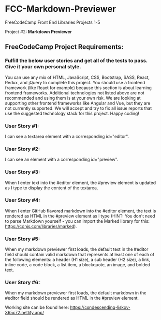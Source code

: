 # FCC-Markdown-Previewer

FreeCodeCamp Front End Libraries Projects 1-5

Project #2: **Markdown Previewer**

## FreeCodeCamp Project Requirements:

### Fulfill the below user stories and get all of the tests to pass. Give it your own personal style.

You can use any mix of HTML, JavaScript, CSS, Bootstrap, SASS, React, Redux, and jQuery to complete this project. You should use a frontend framework (like React for example) because this section is about learning frontend frameworks. Additional technologies not listed above are not recommended and using them is at your own risk. We are looking at supporting other frontend frameworks like Angular and Vue, but they are not currently supported. We will accept and try to fix all issue reports that use the suggested technology stack for this project. Happy coding!

### User Story #1:

I can see a textarea element with a corresponding id="editor".

### User Story #2:

I can see an element with a corresponding id="preview".

### User Story #3:

When I enter text into the #editor element, the #preview element is updated as I type to display the content of the textarea.

### User Story #4:

When I enter GitHub flavored markdown into the #editor element, the text is rendered as HTML in the #preview element as I type (HINT: You don't need to parse Markdown yourself - you can import the Marked library for this: https://cdnjs.com/libraries/marked).

### User Story #5:

When my markdown previewer first loads, the default text in the #editor field should contain valid markdown that represents at least one of each of the following elements: a header (H1 size), a sub header (H2 size), a link, inline code, a code block, a list item, a blockquote, an image, and bolded text.

### User Story #6:

When my markdown previewer first loads, the default markdown in the #editor field should be rendered as HTML in the #preview element.


Working site can be found here: https://condescending-liskov-365c72.netlify.app/

